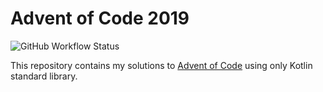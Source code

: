 # Advent of Code 2019
![GitHub Workflow Status](https://img.shields.io/github/workflow/status/v3rm0n/aoc2019/CI)

This repository contains my solutions to [Advent of Code](https://adventofcode.com/) using only Kotlin standard library.
